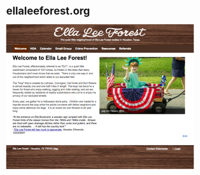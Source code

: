 ellaleeforest.org
===
![alt tag](https://raw.githubusercontent.com/bradyholt/ellaleeforest/master/app/assets/images/elf-screen-shot.png)



